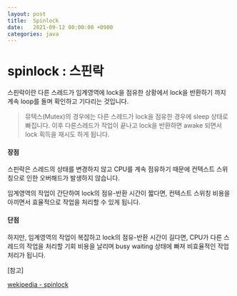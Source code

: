 ```yaml
---
layout: post
title:  Spinlock
date:   2021-09-12 00:00:00 +0900
categories: java
---
```


# spinlock : 스핀락

스핀락이란 다른 스레드가 임계영역에 lock을 점유한 상황에서 lock을 반환하기 까지 계속 loop를 돌며 확인하고 기다리는 것입니다.

> 뮤텍스(Mutex)의 경우에는 다른 스레드가 lock을 점유한 경우에 sleep 상태로 빠집니다. 이후 다른스레드가 작업이 끝나고 lock을 반환하면 awake 되면서 lock 획득을 재시도 하게 됩니다.  

#### 장점

스핀락은 스레드의 상태를 변경하지 않고 CPU를 계속 점유하기 때문에 컨텍스트 스위칭으로 인한 오버해드가 발생하지 않습니다.

임계영역의 작업이 간단하여 lock의 점유-반환 시간이 짧다면, 컨텍스트 스위칭 비용을 아끼면서 효율적으로 작업을 처리할 수 있게 됩니다.

#### 단점

하지만, 임계영역의 작업이 복잡하고 lock의 점유-반환 시간이 길다면, CPU가 다른 스레드의 작업을 처리할 기회 비용을 날리며 busy waiting 상태에 빠져 비효율적인 작업 처리가 됩니다.  



[참고]

[wekipedia - spinlock](https://en.wikipedia.org/wiki/Spinlock)

